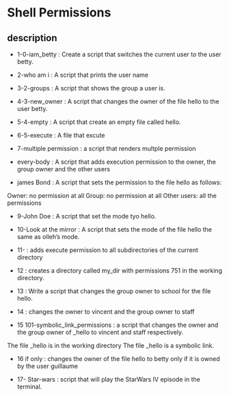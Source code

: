 # Shell Permissions

##  description 

* 1-0-iam_betty : Create a script that switches the current user to the user betty.

* 2-who am i : A script that prints the user name

* 3-2-groups : A script that shows the group a user is.

* 4-3-new_owner : A script that changes the owner of the file hello to the user betty.

* 5-4-empty : A script that create an empty file called hello.

* 6-5-execute : A file that excute

* 7-multiple permission : a script that renders multple permission

* every-body : A script that adds execution permission to the owner, the group owner and the other users

* james Bond : A script that sets the permission to the file hello as follows:

Owner: no permission at all
Group: no permission at all
Other users: all the permissions

* 9-John Doe : A script that set the mode tyo hello.

* 10-Look at the mirror : A script that sets the mode of the file hello the same as olleh’s mode.

* 11- :  adds execute permission to all subdirectories of the current directory

* 12 : creates a directory called my_dir with permissions 751 in the working directory.

* 13 : Write a script that changes the group owner to school for the file hello.

* 14 : changes the owner to vincent and the group owner to staff

* 15 101-symbolic_link_permissions  : a script that changes the owner and the group owner of _hello to vincent and staff respectively.

The file _hello is in the working directory
The file _hello is a symbolic link.

* 16  if only :    changes the owner of the file hello to betty only if it is owned by the user guillaume

* 17- Star-wars : script that will play the StarWars IV episode in the terminal.

